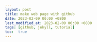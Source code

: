 ```yaml
---
layout: post
title: make web page with github
date: 2023-02-09 00:00 +0800
last_modified_at: 2023-02-09 00:00 +0800
tags: [github, jekyll, tutorial]
toc:  true
---
```


